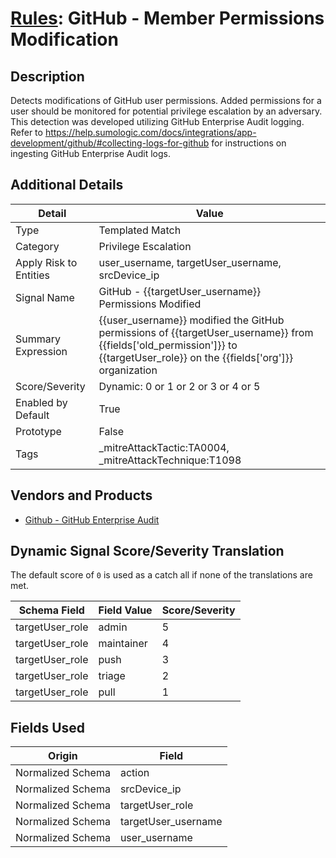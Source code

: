 # [Rules](README.md): GitHub - Member Permissions Modification

## Description
Detects modifications of GitHub user permissions. Added permissions for a user should be monitored for potential privilege escalation by an adversary. This detection was developed utilizing GitHub Enterprise Audit logging. Refer to https://help.sumologic.com/docs/integrations/app-development/github/#collecting-logs-for-github for instructions on ingesting GitHub Enterprise Audit logs.

## Additional Details
|Detail|Value|
|----|----|
|Type|Templated Match|
|Category|Privilege Escalation|
|Apply Risk to Entities|user_username, targetUser_username, srcDevice_ip|
|Signal Name|GitHub - {{targetUser_username}}  Permissions Modified|
|Summary Expression|{{user_username}}  modified the GitHub permissions of {{targetUser_username}} from {{fields['old_permission']}}  to {{targetUser_role}}  on the {{fields['org']}} organization|
|Score/Severity|Dynamic: 0 or 1 or 2 or 3 or 4 or 5|
|Enabled by Default|True|
|Prototype|False|
|Tags|_mitreAttackTactic:TA0004, _mitreAttackTechnique:T1098|
## Vendors and Products
- [Github - GitHub Enterprise Audit](../products/e3c8bd8b-6ed8-4332-944d-d0f5dfc462df.md)


## Dynamic Signal Score/Severity Translation

The default score of `0` is used as a catch all if none of the translations are met.

|Schema Field|Field Value|Score/Severity|
|------------|-----------|--------------|
|targetUser_role|admin|5|
|targetUser_role|maintainer|4|
|targetUser_role|push|3|
|targetUser_role|triage|2|
|targetUser_role|pull|1|
## Fields Used

|Origin|Field|
|----|----|
|Normalized Schema|action|
|Normalized Schema|srcDevice_ip|
|Normalized Schema|targetUser_role|
|Normalized Schema|targetUser_username|
|Normalized Schema|user_username|


